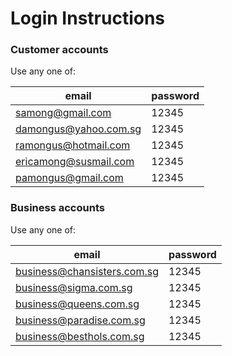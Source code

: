 # Login Instructions

### Customer accounts
Use any one of:

| email                 | password |
|-----------------------|----------|
| samong@gmail.com      | 12345    |
| damongus@yahoo.com.sg | 12345    |
| ramongus@hotmail.com  | 12345    |
| ericamong@susmail.com | 12345    |
| pamongus@gmail.com    | 12345    |


### Business accounts
Use any one of:

| email                       | password |
|-----------------------------|----------|
| business@chansisters.com.sg | 12345    |
| business@sigma.com.sg       | 12345    |
| business@queens.com.sg      | 12345    |
| business@paradise.com.sg    | 12345    |
| business@besthols.com.sg    | 12345    |
